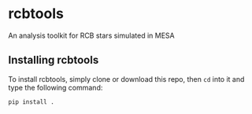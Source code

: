# rcbtools
An analysis toolkit for RCB stars simulated in MESA

## Installing rcbtools

To install rcbtools, simply clone or download this repo, then `cd` into it and type the following command:

`pip install .`
